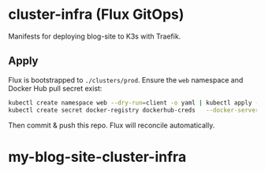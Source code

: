 # cluster-infra (Flux GitOps)

Manifests for deploying blog-site to K3s with Traefik.

## Apply
Flux is bootstrapped to `./clusters/prod`.
Ensure the `web` namespace and Docker Hub pull secret exist:
```bash
kubectl create namespace web --dry-run=client -o yaml | kubectl apply -f -
kubectl create secret docker-registry dockerhub-creds   --docker-server=https://index.docker.io/v1/   --docker-username="sudhan03"   --docker-password="<YOUR_DOCKER_HUB_TOKEN>"   --docker-email="you@example.com"   -n web
```
Then commit & push this repo. Flux will reconcile automatically.
# my-blog-site-cluster-infra
